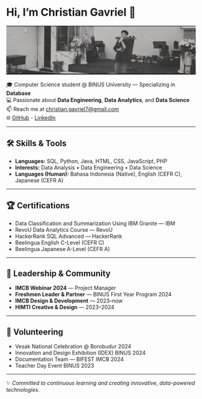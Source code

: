 # Hi, I’m Christian Gavriel 👋 

![Christian Gavriel](img/linkedinheader.jpg)

🎓 Computer Science student @ BINUS University — Specializing in **Database**  
💻 Passionate about **Data Engineering**, **Data Analytics**, and **Data Science**  
📫 Reach me at [christian.gavriel7@gmail.com](mailto:christian.gavriel7@gmail.com)  
🌐 [GitHub](https://github.com/christiangavriel) - [LinkedIn](https://linkedin.com/in/christiangavriel)

---

## 🛠️ Skills & Tools

- **Languages:** SQL, Python, Java, HTML, CSS, JavaScript, PHP  
- **Interests:** Data Analysis • Data Engineering • Data Science  
- **Languages (Human):** Bahasa Indonesia (Native), English (CEFR C), Japanese (CEFR A)

---

## 🏆 Certifications

- Data Classification and Summarization Using IBM Granite — IBM  
- RevoU Data Analytics Course — RevoU  
- HackerRank SQL Advanced — HackerRank  
- Beelingua English C-Level (CEFR C)  
- Beelingua Japanese A-Level (CEFR A)

---

## 🌱 Leadership & Community

- **IMCB Webinar 2024** — Project Manager  
- **Freshmen Leader & Partner** — BINUS First Year Program 2024  
- **IMCB Design & Development** — 2023–now  
- **HIMTI Creative & Design** — 2023–2024  

---

## 🤝 Volunteering

- Vesak National Celebration @ Borobudur 2024  
- Innovation and Design Exhibition (IDEX) BINUS 2024  
- Documentation Team — BIFEST IMCB 2024  
- Teacher Day Event BINUS 2023  

---

✨ _Committed to continuous learning and creating innovative, data-powered technologies._

